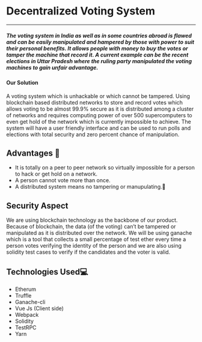 # Decentralized Voting System
---
##### **The voting system in India as well as in some countries abroad is flawed and can be easily manipulated and hampered by those with power to suit their personal benefits. It allows people with money to buy the votes or tamper the machine that record it. A current example can be the recent elections in Uttar Pradesh where the ruling party manipulated the voting machines to gain unfair advantage.** ##### 
#### Our Solution ####

A voting system which is unhackable or which cannot be tampered. Using blockchain based distributed networks to store and record votes which allows voting to be almost 99.9% secure as it is distributed among a cluster of networks and requires computing power of over 500 supercomputers to even get hold of the network which is currently impossible to achieve. The system will have a user friendly interface and can be used to run polls and elections with total security and zero percent chance of manipulation.

## Advantages :customs:
* It is totally on a peer to peer network so virtually impossible for a person to hack or get hold on a network.
* A person cannot vote more than once.
* A distributed system means no tampering or manupulating.:bookmark_tabs:

## Security Aspect
We are using blockchain technology as the backbone of our product. Because of blockchain, the data (of the voting) can’t be tampered or manipulated as it is distributed over the network. We will be using ganache which is a tool that collects a small percentage of test ether every time a person votes verifying the identity of the person and we are also using solidity test cases to verify if the candidates and the voter is valid. 


## Technologies Used:computer:
* Etherum
* Truffle
* Ganache-cli
* Vue Js (Client side)
* Webpack
* Solidity
* TestRPC
* Yarn
